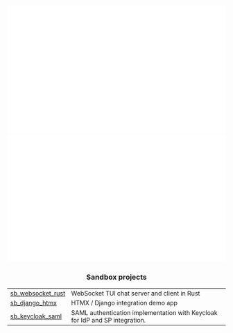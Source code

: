 <div align="center">
   <a href="#" target="_blank">
      <img src="/generated/overview.svg" target="_blank">
   </a>
   <a href="#" target="_blank">
      <img src="/generated/languages.svg" target="_blank">
   </a>
</div>



<div align="center">
   <h3>Sandbox projects</h3>

   | | |
   |--|--|
   | [sb_websocket_rust](https://github.com/PabloLec/sb_websocket_rust) | WebSocket TUI chat server and client in Rust |
   | [sb_django_htmx](https://github.com/PabloLec/sb_django_htmx) | HTMX / Django integration demo app |
   | [sb_keycloak_saml](https://github.com/PabloLec/sb_keycloak_saml) | SAML authentication implementation with Keycloak for IdP and SP integration. |
</div>
